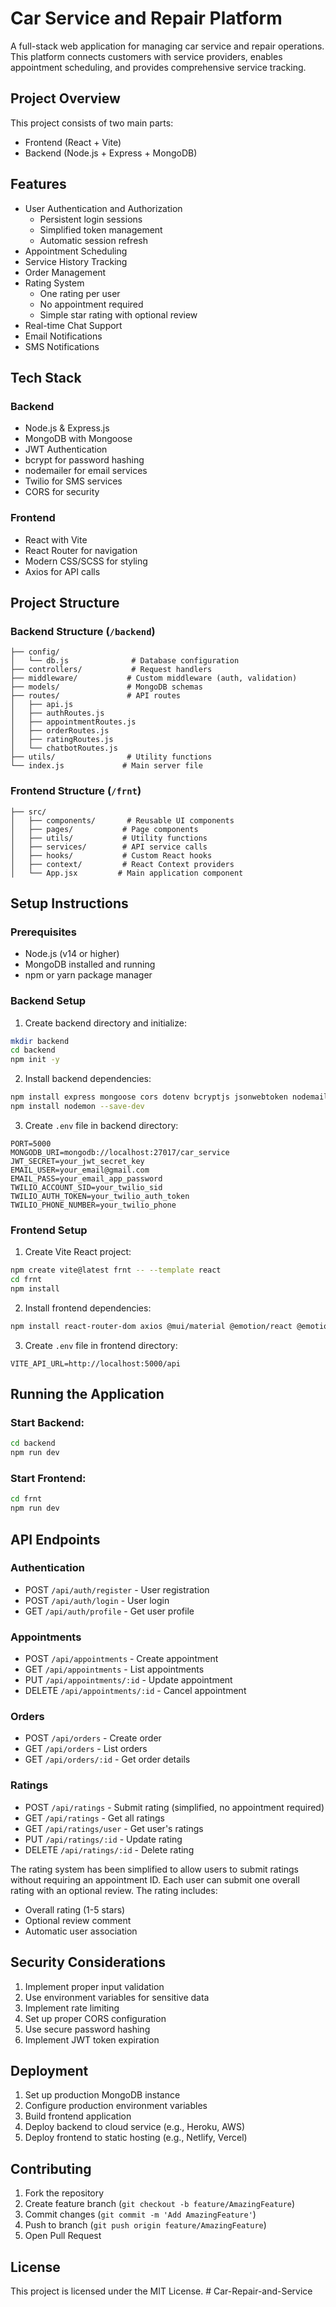 # Car Service and Repair Platform

A full-stack web application for managing car service and repair operations. This platform connects customers with service providers, enables appointment scheduling, and provides comprehensive service tracking.

## Project Overview

This project consists of two main parts:
- Frontend (React + Vite)
- Backend (Node.js + Express + MongoDB)

## Features

- User Authentication and Authorization
  - Persistent login sessions
  - Simplified token management
  - Automatic session refresh
- Appointment Scheduling
- Service History Tracking
- Order Management
- Rating System
  - One rating per user
  - No appointment required
  - Simple star rating with optional review
- Real-time Chat Support
- Email Notifications
- SMS Notifications

## Tech Stack

### Backend
- Node.js & Express.js
- MongoDB with Mongoose
- JWT Authentication
- bcrypt for password hashing
- nodemailer for email services
- Twilio for SMS services
- CORS for security

### Frontend
- React with Vite
- React Router for navigation
- Modern CSS/SCSS for styling
- Axios for API calls

## Project Structure

### Backend Structure (`/backend`)
```
├── config/
│   └── db.js              # Database configuration
├── controllers/           # Request handlers
├── middleware/           # Custom middleware (auth, validation)
├── models/               # MongoDB schemas
├── routes/               # API routes
│   ├── api.js
│   ├── authRoutes.js
│   ├── appointmentRoutes.js
│   ├── orderRoutes.js
│   ├── ratingRoutes.js
│   └── chatbotRoutes.js
├── utils/                # Utility functions
└── index.js             # Main server file
```

### Frontend Structure (`/frnt`)
```
├── src/
│   ├── components/       # Reusable UI components
│   ├── pages/           # Page components
│   ├── utils/           # Utility functions
│   ├── services/        # API service calls
│   ├── hooks/           # Custom React hooks
│   ├── context/         # React Context providers
│   └── App.jsx         # Main application component
```

## Setup Instructions

### Prerequisites
- Node.js (v14 or higher)
- MongoDB installed and running
- npm or yarn package manager

### Backend Setup

1. Create backend directory and initialize:
```bash
mkdir backend
cd backend
npm init -y
```

2. Install backend dependencies:
```bash
npm install express mongoose cors dotenv bcryptjs jsonwebtoken nodemailer twilio
npm install nodemon --save-dev
```

3. Create `.env` file in backend directory:
```env
PORT=5000
MONGODB_URI=mongodb://localhost:27017/car_service
JWT_SECRET=your_jwt_secret_key
EMAIL_USER=your_email@gmail.com
EMAIL_PASS=your_email_app_password
TWILIO_ACCOUNT_SID=your_twilio_sid
TWILIO_AUTH_TOKEN=your_twilio_auth_token
TWILIO_PHONE_NUMBER=your_twilio_phone
```

### Frontend Setup

1. Create Vite React project:
```bash
npm create vite@latest frnt -- --template react
cd frnt
npm install
```

2. Install frontend dependencies:
```bash
npm install react-router-dom axios @mui/material @emotion/react @emotion/styled
```

3. Create `.env` file in frontend directory:
```env
VITE_API_URL=http://localhost:5000/api
```

## Running the Application

### Start Backend:
```bash
cd backend
npm run dev
```

### Start Frontend:
```bash
cd frnt
npm run dev
```

## API Endpoints

### Authentication
- POST `/api/auth/register` - User registration
- POST `/api/auth/login` - User login
- GET `/api/auth/profile` - Get user profile

### Appointments
- POST `/api/appointments` - Create appointment
- GET `/api/appointments` - List appointments
- PUT `/api/appointments/:id` - Update appointment
- DELETE `/api/appointments/:id` - Cancel appointment

### Orders
- POST `/api/orders` - Create order
- GET `/api/orders` - List orders
- GET `/api/orders/:id` - Get order details

### Ratings
- POST `/api/ratings` - Submit rating (simplified, no appointment required)
- GET `/api/ratings` - Get all ratings
- GET `/api/ratings/user` - Get user's ratings
- PUT `/api/ratings/:id` - Update rating
- DELETE `/api/ratings/:id` - Delete rating

The rating system has been simplified to allow users to submit ratings without requiring an appointment ID. Each user can submit one overall rating with an optional review. The rating includes:
- Overall rating (1-5 stars)
- Optional review comment
- Automatic user association

## Security Considerations

1. Implement proper input validation
2. Use environment variables for sensitive data
3. Implement rate limiting
4. Set up proper CORS configuration
5. Use secure password hashing
6. Implement JWT token expiration

## Deployment

1. Set up production MongoDB instance
2. Configure production environment variables
3. Build frontend application
4. Deploy backend to cloud service (e.g., Heroku, AWS)
5. Deploy frontend to static hosting (e.g., Netlify, Vercel)

## Contributing

1. Fork the repository
2. Create feature branch (`git checkout -b feature/AmazingFeature`)
3. Commit changes (`git commit -m 'Add AmazingFeature'`)
4. Push to branch (`git push origin feature/AmazingFeature`)
5. Open Pull Request

## License

This project is licensed under the MIT License.
#   C a r - R e p a i r - a n d - S e r v i c e  
 